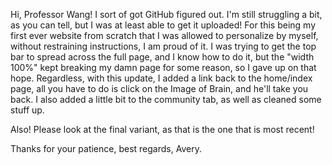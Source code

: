 Hi, Professor Wang! I sort of got GitHub figured out. I'm still struggling a bit, as you can tell, but I was at least able to get it uploaded!
For this being my first ever website from scratch that I was allowed to personalize by myself, without restraining instructions, I am proud of it. 
I was trying to get the top bar to spread across the full page, and I know how to do it, but the "width 100%" kept breaking my damn page for some reason, so I gave up on that hope.
Regardless, with this update, I added a link back to the home/index page, all you have to do is click on the Image of Brain, and he'll take you back. I also added a little bit to the community tab,
as well as cleaned some stuff up.

Also! Please look at the final variant, as that is the one that is most recent!

 Thanks for your patience, best regards, Avery.
